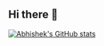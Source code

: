 ## Hi there 👋

[![Abhishek's GitHub stats](https://github-readme-stats.vercel.app/api?username=kaushikabhishek87)](https://github.com/kaushikabhishek87/github-readme-stats)

<!--
**kaushikabhishek87/kaushikabhishek87** is a ✨ _special_ ✨ repository because its `README.md` (this file) appears on your GitHub profile.

Here are some ideas to get you started:

- 🔭 I’m currently working on ...
- 🌱 I’m currently learning ...
- 👯 I’m looking to collaborate on ...
- 🤔 I’m looking for help with ...
- 💬 Ask me about ...
- 📫 How to reach me: ...
- 😄 Pronouns: ...
- ⚡ Fun fact: ...
-->
